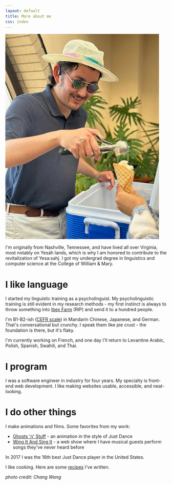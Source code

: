 ```yaml
---
layout: default
title: More about me
css: index
---
```


![Me serving ice cream and wearing a silly hat](./images/icecream.png)

I'm originally from Nashville, Tennessee, and have lived all over Virginia, most notably on Yesáh lands, which is why I am honored to contribute to the revitalization of Yesa:sahį́. I got my undergrad degree in linguistics and computer science at the College of William & Mary.

# I like language

I started my linguistic training as a psycholinguist. My psycholinguistic training is still evident in my research methods - my first instinct is always to throw something into [Ibex Farm](https://adrummond.net/ibexfarm) (RIP) and send it to a hundred people.

I'm B1-B2-ish ([CEFR scale](https://en.wikipedia.org/wiki/Common_European_Framework_of_Reference_for_Languages)) in Mandarin Chinese, Japanese, and German. That's conversational but crunchy. I speak them like pie crust - the foundation is there, but it's flaky.

I'm currently working on French, and one day I'll return to Levantine Arabic, Polish, Spanish, Swahili, and Thai.

# I program

I was a software engineer in industry for four years. My specialty is front-end web development. I like making websites usable, accessible, and neat-looking.

# I do other things

I make animations and films. Some favorites from my work:

* [Ghosts 'n' Stuff](https://www.youtube.com/watch?v=yJ94ScwFZmU) - an animation in the style of Just Dance
* [Wing It And Sing It](https://www.youtube.com/@WingItAndSingIt) - a web show where I have musical guests perform songs they've never heard before

In 2017 I was the 16th best Just Dance player in the United States.

I like cooking. Here are some [recipes](https://www.cinc.kitchen/users/Adam) I've written.

_photo credit: Chang Wang_
